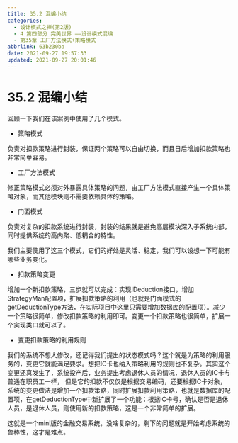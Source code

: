 ```yaml
---
title: 35.2 混编小结
categories: 
  - 设计模式之禅(第2版)
  - 4 第四部分 完美世界 ——设计模式混编
  - 第35章 工厂方法模式+策略模式
abbrlink: 63b230ba
date: 2021-09-27 19:57:33
updated: 2021-09-27 20:01:46
---
```

# 35.2 混编小结
回顾一下我们在该案例中使用了几个模式。
- 策略模式

负责对扣款策略进行封装，保证两个策略可以自由切换，而且日后增加扣款策略也非常简单容易。
- 工厂方法模式

修正策略模式必须对外暴露具体策略的问题，由工厂方法模式直接产生一个具体策略对象，而其他模块则不需要依赖具体的策略。
- 门面模式

负责对复杂的扣款系统进行封装，封装的结果就是避免高层模块深入子系统内部，同时提供系统的高内聚、低耦合的特性。

我们主要使用了这三个模式，它们的好处是灵活、稳定，我们可以设想一下可能有哪些业务变化。
- 扣款策略变更

增加一个新扣款策略，三步就可以完成：实现IDeduction接口，增加StrategyMan配置项，扩展扣款策略的利用（也就是门面模式的getDeductionType方法，在实际项目中这里只需要增加数据库的配置项）。减少一个策略很简单，修改扣款策略的利用即可。变更一个扣款策略也很简单，扩展一个实现类口就可以了。
- 变更扣款策略的利用规则

我们的系统不想大修改，还记得我们提出的状态模式吗？这个就是为策略的利用服务的，变更它就能满足要求。想把IC卡也纳入策略利用的规则也不复杂。其实这个变更还真发生了，系统投产后，业务提出考虑退休人员的情况，退休人员的IC卡与普通在职员工一样， 但是它的扣款不仅仅是根据交易编码，还要根据IC卡对象，系统的变更做法是增加一个扣款策略，同时扩展扣款利用策略，也就是数据库的配置项，在getDeductionType中新扩展了一个功能：根据IC卡号，确认是否是退休人员，是退休人员，则使用新的扣款策略，这是一个非常简单的扩展。

这就是一个mini版的金融交易系统，没啥复杂的，剩下的问题就是开始考虑系统的鲁棒性，这才是难点。
